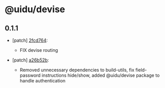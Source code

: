 # @uidu/devise

## 0.1.1
- [patch] [2fcd764](https://github.org/uidu-org/guidu/commits/2fcd764):

  - FIX devise routing
- [patch] [a26b52b](https://github.org/uidu-org/guidu/commits/a26b52b):

  - Removed unnecessary dependencies to build-utils, fix field-password instructions hide/show, added @uidu/devise package to handle authentication
